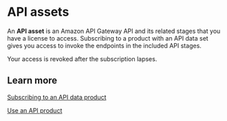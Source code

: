 # API assets<a name="hp-entitled-data-revision-api-assets"></a>

An **API asset** is an Amazon API Gateway API and its related stages that you have a license to access\. Subscribing to a product with an API data set gives you access to invoke the endpoints in the included API stages\.

Your access is revoked after the subscription lapses\.

## Learn more<a name="hp-help-panel-learn"></a>

[Subscribing to an API data product](https://docs.aws.amazon.com/latest/userguide/subscribing-to-product.html?icmpid=docs_data-exchange_help_panel_hp-entitled-data-page#subscribing-to-API-product)

[Use an API product](https://docs.aws.amazon.com/data-exchange/latest/userguide/subscribing-to-product.html?icmpid=docs_data-exchange_help_panel_hp-owned-data-set#use-API-product)